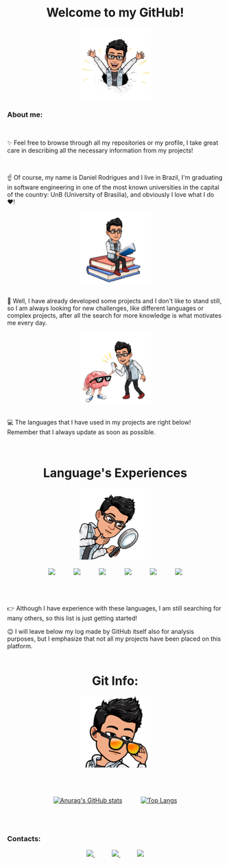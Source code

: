 <!--
**DanielRogs/DanielRogs** is a ✨ _special_ ✨ repository because its `README.md` (this file) appears on your GitHub profile.
-->
<div align = "center">
  <h1>Welcome to my GitHub!</h1> <img height = "166" src = "https://github.com/DanielRogs/DanielRogs/raw/main/Assets/fig.png">
</div>

### About me:
<br>
<div>
  
  ✨ Feel free to browse through all my repositories or my profile, I take great care in describing all the necessary information from my projects!
  
  <br>

   ☝ Of course, my name is Daniel Rodrigues and I live in Brazil, I'm graduating in software engineering in one of the most known universities in the        capital of the country: UnB (University of Brasilia), and obviously I love what I do ❤!
  
  <div align = "center">
    <img height = "166" src = "https://github.com/DanielRogs/DanielRogs/raw/main/Assets/fig2.png">
     <br><br>
  </div>

  🧑 Well, I have already developed some projects and I don't like to stand still, so I am always looking for new challenges, like different languages or complex projects, after all the search for more knowledge is what motivates me every day.
  
  <div align = "center">
    <img height = "166" src = "https://github.com/DanielRogs/DanielRogs/raw/main/Assets/fig1.png">
     <br><br>
  </div>
  
  💻 The languages that I have used in my projects are right below! Remember that I always update as soon as possible.

</div><br>

<div align = "center">
  <h1>Language's Experiences</h1> <img height = "166" src = "https://github.com/DanielRogs/DanielRogs/raw/main/Assets/fig3.png">
</div><br>

  <div align = "center">
    
  <img height = "80" src = "https://cdn-icons-png.flaticon.com/512/5968/5968267.png">
  &nbsp;&nbsp;&nbsp;&nbsp;&nbsp;&nbsp;&nbsp;&nbsp;&nbsp;
  <img height = "80" src = "https://cdn-icons-png.flaticon.com/512/5968/5968242.png">
  &nbsp;&nbsp;&nbsp;&nbsp;&nbsp;&nbsp;&nbsp;&nbsp;&nbsp;
  <img height = "65" src = "https://cdn-icons-png.flaticon.com/512/5968/5968292.png">
  &nbsp;&nbsp;&nbsp;&nbsp;&nbsp;&nbsp;&nbsp;&nbsp;&nbsp;
  <img height = "80" src = "https://cdn-icons-png.flaticon.com/512/5968/5968350.png">
  &nbsp;&nbsp;&nbsp;&nbsp;&nbsp;&nbsp;&nbsp;&nbsp;&nbsp;
  <img height = "80" src = "https://cdn-icons-png.flaticon.com/512/6132/6132221.png">
  &nbsp;&nbsp;&nbsp;&nbsp;&nbsp;&nbsp;&nbsp;&nbsp;&nbsp;
  <img height = "80" src = "https://cdn-icons.flaticon.com/png/512/5815/premium/5815478.png?token=exp=1658952177~hmac=fd89227f1ea127ae6029fe889ce0f2e7">
     
  </div><br><br><br>
  
  👉 Although I have experience with these languages, I am still searching for many others, so this list is just getting started!

  😉 I will leave below my log made by GitHub itself also for analysis purposes, but I emphasize that not all my projects have been placed on this platform.<br><br>
  
  
<div align = "center">
  <h1>Git Info:</h1> <img height = "166" src = "https://github.com/DanielRogs/DanielRogs/raw/main/Assets/fig5.png">
</div><br>

<div align = "center"><br><br>
  
  [![Anurag's GitHub stats](https://github-readme-stats.vercel.app/api?username=DanielRogs&theme=tokyonight)](https://github.com/DanielRogs)
  &nbsp;&nbsp;&nbsp;&nbsp;&nbsp;&nbsp;&nbsp;&nbsp;&nbsp;
  [![Top Langs](https://github-readme-stats.vercel.app/api/top-langs/?username=DanielRogs&theme=tokyonight)](https://github.com/DanielRogs)  
  
</div><br>

<br>

### Contacts:
<p align="center">
    <a href="https://github.com/DanielRogs"> 
        <img width="100em" height="auto" src="https://cdn-icons-png.flaticon.com/512/733/733553.png">
    </a>
    &nbsp;&nbsp;&nbsp;&nbsp;&nbsp;&nbsp;&nbsp;&nbsp;&nbsp;
    <a href="mailto:danielrocha.dr142@gmail.com">
        <img width="100em" height="auto" src="https://cdn-icons-png.flaticon.com/128/5968/5968534.png">
    </a>
    &nbsp;&nbsp;&nbsp;&nbsp;&nbsp;&nbsp;&nbsp;&nbsp;&nbsp;
    <a href="https://www.linkedin.com/in/DaniellRodrigues">
        <img width="100em" height="auto" src="https://cdn-icons-png.flaticon.com/512/145/145807.png">
    </a>
</p>
